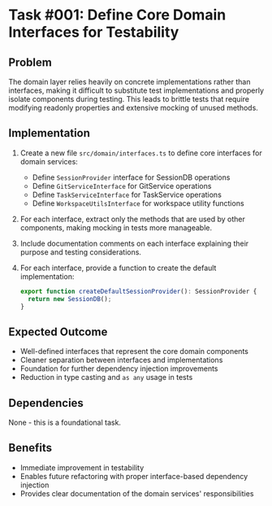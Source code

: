 # Task #001: Define Core Domain Interfaces for Testability

## Problem

The domain layer relies heavily on concrete implementations rather than interfaces, making it difficult to substitute test implementations and properly isolate components during testing. This leads to brittle tests that require modifying readonly properties and extensive mocking of unused methods.

## Implementation

1. Create a new file `src/domain/interfaces.ts` to define core interfaces for domain services:

   - Define `SessionProvider` interface for SessionDB operations
   - Define `GitServiceInterface` for GitService operations
   - Define `TaskServiceInterface` for TaskService operations
   - Define `WorkspaceUtilsInterface` for workspace utility functions

2. For each interface, extract only the methods that are used by other components, making mocking in tests more manageable.

3. Include documentation comments on each interface explaining their purpose and testing considerations.

4. For each interface, provide a function to create the default implementation:
   ```typescript
   export function createDefaultSessionProvider(): SessionProvider {
     return new SessionDB();
   }
   ```

## Expected Outcome

- Well-defined interfaces that represent the core domain components
- Cleaner separation between interfaces and implementations
- Foundation for further dependency injection improvements
- Reduction in type casting and `as any` usage in tests

## Dependencies

None - this is a foundational task.

## Benefits

- Immediate improvement in testability
- Enables future refactoring with proper interface-based dependency injection
- Provides clear documentation of the domain services' responsibilities
